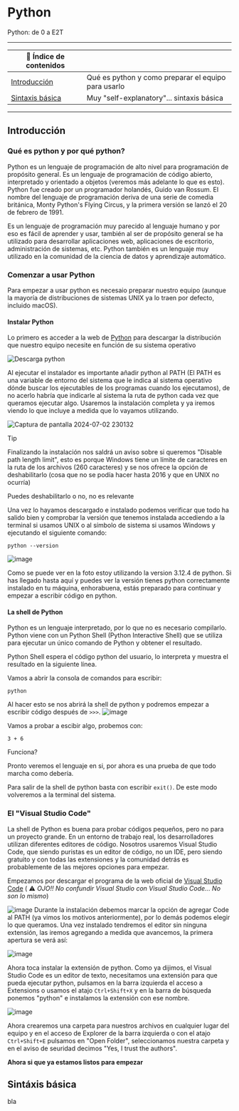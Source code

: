 # Python
Python: de 0 a E2T

---

| :bookmark_tabs: **Índice de contenidos** | |
| --- | --- |
| [Introducción](#introduccion) | Qué es python y como preparar el equipo para usarlo |
| [Sintaxis básica](#sintaxis_basica) | Muy "self-explanatory"... sintaxis básica |

---
## Introducción
### Qué es python y por qué python?
Python es un lenguaje de programación de alto nivel para programación de propósito general. Es un lenguaje de programación de código abierto, interpretado y orientado a objetos (veremos más adelante lo que es esto).
Python fue creado por un programador holandés, Guido van Rossum. El nombre del lenguaje de programación deriva de una serie de comedia británica, Monty Python's Flying Circus, y la primera versión se lanzó el 20 de febrero de 1991.

Es un lenguaje de programación muy parecido al lenguaje humano y por eso es fácil de aprender y usar, también al ser de propósito general se ha utilizado para desarrollar aplicaciones web, aplicaciones de escritorio, administración de sistemas, etc. Python también es un lenguaje muy utilizado en la comunidad de la ciencia de datos y aprendizaje automático.
### Comenzar a usar Python
Para empezar a usar python es necesaio preparar nuestro equipo (aunque la mayoría de distribuciones de sistemas UNIX ya lo traen por defecto, incluido macOS).
#### Instalar Python
Lo primero es acceder a la web de [Python](https://www.python.org/) para descargar la distribución que nuestro equipo necesite en función de su sistema operativo

![Descarga python](https://github.com/13sauca13/Python/assets/33026257/f40e77f5-5e42-4675-bd6f-b48821e2dcba)

Al ejecutar el instalador es importante añadir python al PATH (El PATH es una variable de entorno del sistema que le indica al sistema operativo dónde buscar los ejecutables de los programas cuando los ejecutamos), de no acerlo habría que indicarle al sistema la ruta de python cada vez que queramos ejecutar algo. Usaremos la instalación completa y ya iremos viendo lo que incluye a medida que lo vayamos utilizando.

![Captura de pantalla 2024-07-02 230132](https://github.com/13sauca13/Python/assets/33026257/d22fe7c8-b54d-4515-82bc-22a1c9254e90)

>[!TIP]
>Finalizando la instalación nos saldrá un aviso sobre si queremos "Disable path length limit", esto es porque Windows tiene un límite de caracteres en la ruta de los archivos (260 caracteres) y se nos ofrece la opción de deshabilitarlo (cosa que no se podía hacer hasta 2016 y que en UNIX no ocurría)
>
>Puedes deshabilitarlo o no, no es relevante

Una vez lo hayamos descargado e instalado podemos verificar que todo ha salido bien y comprobar la versión que tenemos instalada accediendo a la terminal si usamos UNIX o al símbolo de sistema si usamos Windows y ejecutando el siguiente comando:
```shell
python --version
```
![image](https://github.com/13sauca13/Python/assets/33026257/e1699c89-29a4-4a15-ab8d-35f5b9c6c86e)

Como se puede ver en la foto estoy utilizando la version 3.12.4 de python. Si has llegado hasta aquí y puedes ver la versión tienes python correctamente instalado en tu máquina, enhorabuena, estás preparado para continuar y empezar a escribir código en python.
#### La shell de Python
Python es un lenguaje interpretado, por lo que no es necesario compilarlo. Python viene con un Python Shell (Python Interactive Shell) que se utiliza para ejecutar un único comando de Python y obtener el resultado.

Python Shell espera el código python del usuario, lo interpreta y muestra el resultado en la siguiente línea.

Vamos a abrir la consola de comandos para escribir:
```shell
python
```
Al hacer esto se nos abrirá la shell de python y podremos empezar a escribir código después de ```>>>```.
![image](https://github.com/13sauca13/Python/assets/33026257/a0526241-ad36-4ffc-9382-b1628ab0f157)

Vamos a probar a escibir algo, probemos con:
```shell
3 + 6
```

Funciona?

Pronto veremos el lenguaje en si, por ahora es una prueba de que todo marcha como debería.

Para salir de la shell de python basta con escribir ```exit()```. De este modo volveremos a la terminal del sistema.

### El "Visual Studio Code"
La shell de Python es buena para probar códigos pequeños, pero no para un proyecto grande. En un entorno de trabajo real, los desarrolladores utilizan diferentes editores de código. Nosotros usaremos Visual Studio Code, que siendo puristas es un editor de código, no un IDE, pero siendo gratuito y con todas las extensiones y la comunidad detrás es probablemente de las mejores opciones para empezar.

Empezamos por descargar el programa de la web oficial de [Visual Studio Code](https://code.visualstudio.com/Download) ( :warning: *OJO!! No confundir Visual Studio con Visual Studio Code... No son lo mismo*)

![image](https://github.com/13sauca13/Python/assets/33026257/f8f1db2c-6b7e-4a63-8cda-9645d0283322)
Durante la instalación debemos marcar la opción de agregar Code al PATH (ya vimos los motivos anteriormente), por lo demás podemos elegir lo que queramos. Una vez instalado tendremos el editor sin ninguna extensión, las iremos agregando a medida que avancemos, la primera apertura se verá así:

![image](https://github.com/13sauca13/Python/assets/33026257/9a7d923e-c082-410e-af40-9cf300c94cba)

Ahora toca instalar la extensión de python. Como ya dijimos, el Visual Studio Code es un editor de texto, necesitamos una extensión para que pueda ejecutar python, pulsamos en la barra izquierda el acceso a Extensions o usamos el atajo ```Ctrl+Shift+X``` y en la barra de búsqueda ponemos "python" e instalamos la extensión con ese nombre.

![image](https://github.com/13sauca13/Python/assets/33026257/b8b1a692-7d62-4388-b9b6-e6a2254f5d94)

Ahora crearemos una carpeta para nuestros archivos en cualquier lugar del equipo y en el acceso de Explorer de la barra izquierda o con el atajo ```Ctrl+Shift+E``` pulsamos en "Open Folder", seleccionamos nuestra carpeta y en el aviso de seuridad decimos "Yes, I trust the authors".

**Ahora si que ya estamos listos para empezar**

## Sintáxis básica
bla
